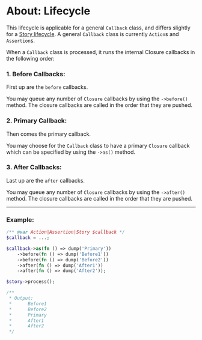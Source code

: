 # About: Lifecycle

This lifecycle is applicable for a general `Callback` class, and differs slightly for a [Story lifecycle](/docs/stories/about-lifecycle.md). A general `Callback` class is currently `Action`s and `Assertion`s.

When a `Callback` class is processed, it runs the internal Closure callbacks in the following order:

### 1. Before Callbacks:

First up are the `before` callbacks.

You may queue any number of `Closure` callbacks by using the `->before()` method. The closure callbacks are called in the order that they are pushed.

### 2. Primary Callback:

Then comes the primary callback.

You may choose for the `Callback` class to have a primary `Closure` callback which can be specified by using the `->as()` method.

### 3. After Callbacks:

Last up are the `after` callbacks.

You may queue any number of `Closure` callbacks by using the `->after()` method. The closure callbacks are called in the order that they are pushed.


---

### Example:

```php
/** @var Action|Assertion|Story $callback */
$callback = ...;

$callback->as(fn () => dump('Primary'))
    ->before(fn () => dump('Before1'))
    ->before(fn () => dump('Before2'))
    ->after(fn () => dump('After1'))
    ->after(fn () => dump('After2'));

$story->process();

/**
 * Output:
 *      Before1
 *      Before2
 *      Primary
 *      After1
 *      After2
 */
```
